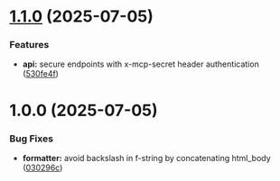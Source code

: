 # [1.1.0](https://github.com/mikeholownych/mcp-server/compare/v1.0.0...v1.1.0) (2025-07-05)


### Features

* **api:** secure endpoints with x-mcp-secret header authentication ([530fe4f](https://github.com/mikeholownych/mcp-server/commit/530fe4ff47e23be5c8aa8a265250f95b4c62dfa2))

# 1.0.0 (2025-07-05)


### Bug Fixes

* **formatter:** avoid backslash in f-string by concatenating html_body ([030296c](https://github.com/mikeholownych/mcp-server/commit/030296ca42cca416512675a6f60ca3a82734a9d3))
